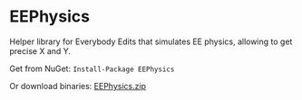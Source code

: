 EEPhysics
=========
Helper library for Everybody Edits that simulates EE physics, allowing to get precise X and Y.

Get from NuGet: `Install-Package EEPhysics`

Or download binaries: <a href="https://www.dropbox.com/s/a3dmkqq1zr7zkl4/EEPhysics.zip?dl=0">EEPhysics.zip</a>

